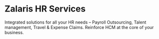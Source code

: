 # Zalaris HR Services
Integrated solutions for all your HR needs – Payroll Outsourcing, Talent management, Travel & Expense Claims. Reinforce HCM at the core of your business.
